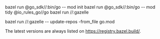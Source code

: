 ﻿bazel run @go_sdk//:bin/go -- mod init
bazel run @go_sdk//:bin/go -- mod tidy
@io_rules_go//go
bazel run //:gazelle

bazel run //:gazelle -- update-repos -from_file go.mod

The latest versions are always listed on https://registry.bazel.build/.

